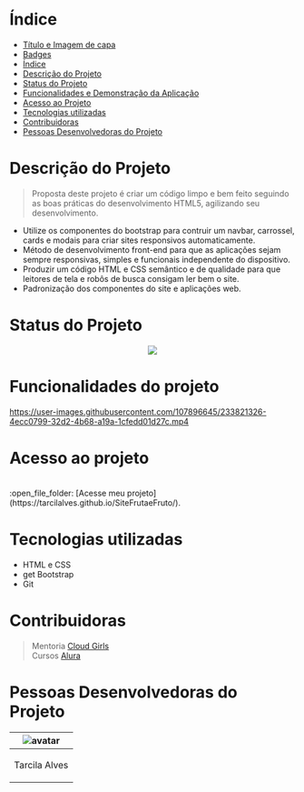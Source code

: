 




# Índice

* [Título e Imagem de capa](#Título-e-Imagem-de-capa)
* [Badges](#badges)
* [Índice](#índice)
* [Descrição do Projeto](#descrição-do-projeto)
* [Status do Projeto](#status-do-Projeto)
* [Funcionalidades e Demonstração da Aplicação](#funcionalidades-e-demonstração-da-aplicação)
* [Acesso ao Projeto](#acesso-ao-projeto)
* [Tecnologias utilizadas](#tecnologias-utilizadas)
* [Contribuidoras](#contribuidoras)
* [Pessoas Desenvolvedoras do Projeto](#pessoas-desenvolvedoras)

# Descrição do Projeto


> Proposta deste projeto é criar um código limpo e bem feito seguindo as boas práticas do desenvolvimento HTML5, agilizando seu desenvolvimento. 
- Utilize os componentes do bootstrap para contruir um navbar, carrossel, cards e modais para criar sites responsivos automaticamente.
- Método de desenvolvimento front-end para que as aplicações sejam sempre responsivas, simples e funcionais independente do dispositivo.
- Produzir um código HTML e CSS semântico e de qualidade para que leitores de tela e robôs de busca consigam ler bem o site.
- Padronização dos componentes do site e aplicações web.

# Status do Projeto
<p align="center ">
<img src="https://img.shields.io/badge/<STATUS>- Em construção -<COLOR>"> 
</p>

# Funcionalidades do projeto




https://user-images.githubusercontent.com/107896645/233821326-4ecc0799-32d2-4b68-a19a-1cfedd01d27c.mp4


# Acesso ao projeto

<br>
:open_file_folder: [Acesse meu projeto](https://tarcilalves.github.io/SiteFrutaeFruto/).


# Tecnologias utilizadas

- HTML e CSS
- get Bootstrap
- Git

# Contribuidoras

> Mentoria [Cloud Girls](https://www.cloudgirls.com.br)<br>
> Cursos [Alura](https://cursos.alura.com.br/)


# Pessoas Desenvolvedoras do Projeto

| ![avatar](https://user-images.githubusercontent.com/107896645/233757777-b221b5ef-c2db-4613-a8bf-88b5db11ec16.png)  |
| ------------- |
| <p align="center">Tarcila Alves</p> | 
